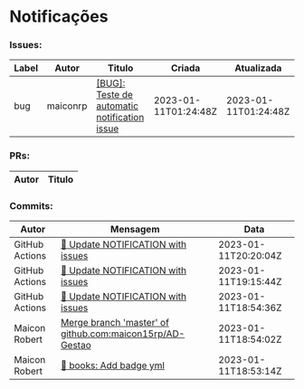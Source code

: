 # Notificações

### Issues:
|Label|Autor|Titulo|Criada|Atualizada|
|-----|-----|------|------|----------|
|bug|maiconrp|[[BUG]: Teste de automatic notification issue](https://github.com/maiconrp/AD-Gestao/issues/2)|2023-01-11T01:24:48Z|2023-01-11T01:24:48Z


 ###  PRs:
|Autor|Titulo|
|-----|------|



 ### Commits:
|Autor|Mensagem|Data|
|-----|--------|----|
|GitHub Actions|[🔧 Update NOTIFICATION with issues](https://github.com/maiconrp/AD-Gestao/commit/4d768bf9d38816f0679ac6cc298003bfcd14ea8f)|2023-01-11T20:20:04Z
|GitHub Actions|[🔧 Update NOTIFICATION with issues](https://github.com/maiconrp/AD-Gestao/commit/03d54e784a4693650e28ad52b03ac93ed8ce5367)|2023-01-11T19:15:44Z
|GitHub Actions|[🔧 Update NOTIFICATION with issues](https://github.com/maiconrp/AD-Gestao/commit/b3f89bf67315bf50ca839a269e79e7f682cf91a5)|2023-01-11T18:54:36Z
|Maicon Robert|[Merge branch 'master' of github.com:maicon15rp/AD-Gestao](https://github.com/maiconrp/AD-Gestao/commit/6170979a763e32b67468bfc8610487d9590f74b4)|2023-01-11T18:54:02Z
|Maicon Robert|[:pencil: books: Add badge yml](https://github.com/maiconrp/AD-Gestao/commit/e199a5a1715517742dd0375e426c57051675158e)|2023-01-11T18:53:14Z
